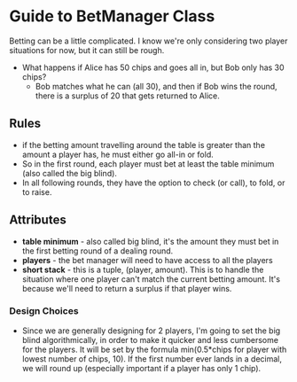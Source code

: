 # Guide to BetManager Class
Betting can be a little complicated. I know we're only considering two
player situations for now, but it can still be rough.



 - What happens if Alice has 50 chips and goes all in, but Bob only has
 30 chips? 
    - Bob matches what he can (all 30), and then if Bob wins the round, 
    there is a surplus of 20 that gets returned to Alice.
 
 
## Rules
 - if the betting amount travelling around the table is greater than 
 the amount a player has, he must either go all-in or fold.
 - So in the first round, each player must bet at least the table minimum
 (also called the big blind). 
 - In all following rounds, they have the option to check (or call), to 
 fold, or to raise.
 
 
## Attributes
 - **table minimum** - also called big blind, it's the amount they must
 bet in the first betting round of a dealing round.
 - **players** - the bet manager will need to have access to all the 
 players
 - **short stack** - this is a tuple, (player, amount). This is to handle
 the situation where one player can't match the current betting amount.
 It's because we'll need to return a surplus if that player wins.
 
 
 
### Design Choices
 - Since we are generally designing for 2 players, I'm going to set the
 big blind algorithmically, in order to make it quicker and less 
 cumbersome for the players. It will be set by the formula min(0.5*chips 
 for player with lowest number of chips, 10). If the first number ever 
 lands in a decimal, we will round up (especially important if a player 
 has only 1 chip). 